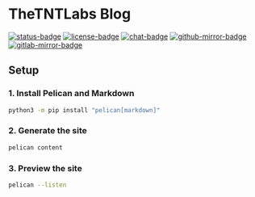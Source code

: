 # TheTNTLabs Blog

[![status-badge](https://ci.codeberg.org/api/badges/TheTNTLabs/Blog/status.svg)](https://ci.codeberg.org/TheTNTLabs/Blog)
[![license-badge](https://img.shields.io/badge/license-CC--BY--4.0_&_MIT-blue)](https://codeberg.org/TheTNTLabs/Blog/src/branch/main/LICENSE.md)
[![chat-badge](https://img.shields.io/badge/chat-on_Zulip-blue)](https://thetntlabs.zulipchat.com/)
[![github-mirror-badge](https://img.shields.io/badge/mirrored-to_GitHub-black)](https://github.com/TheTNTLabs/Blog)
[![gitlab-mirror-badge](https://img.shields.io/badge/mirrored-to_GitLab-orange)](https://gitlab.com/TheTNTLabs/Blog)

## Setup

### 1. Install Pelican and Markdown
```bash
python3 -m pip install "pelican[markdown]"
```

### 2. Generate the site
```bash
pelican content
```

### 3. Preview the site
```bash
pelican --listen
```
